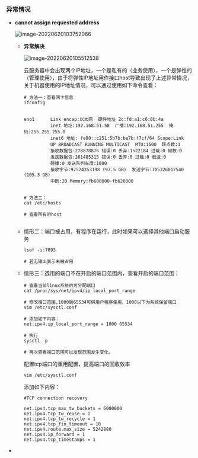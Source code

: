 ### 异常情况

- **cannot assign requested address**

  ![image-20220620103752066](C:\Users\千江映月\AppData\Roaming\Typora\typora-user-images\image-20220620103752066.png)

  - **异常解决**

    ![image-20220620105512538](C:\Users\千江映月\AppData\Roaming\Typora\typora-user-images\image-20220620105512538.png)

    云服务器中会出现两个IP地址，一个是私有的（业务使用），一个是弹性的（管理使用），由于将弹性IP地址用作接口host导致出现了上述异常情况，关于机器使用的IP地址情况，可以通过使用如下命令查看：

    ```shell
    # 方法一：查看网卡信息
    ifconfig
    
    
    eno1      Link encap:以太网  硬件地址 2c:fd:a1:c6:0b:4a
              inet 地址:192.168.51.58  广播:192.168.51.255  掩码:255.255.255.0
              inet6 地址: fe80::c251:5b7b:be7b:f7cf/64 Scope:Link
              UP BROADCAST RUNNING MULTICAST  MTU:1500  跃点数:1
              接收数据包:278878876 错误:0 丢弃:1522184 过载:0 帧数:0
              发送数据包:261485315 错误:0 丢弃:0 过载:0 载波:0
              碰撞:0 发送队列长度:1000
              接收字节:97524353198 (97.5 GB)  发送字节:105326017540 (105.3 GB)
              中断:20 Memory:fb600000-fb620000
              
    
    # 方法二：
    cat /etc/hosts
    
    # 查看所有的host
    	
    ```

  - 情形二：端口被占用，有程序在运行，此时如果可以选择其他端口启动服务

    ```shell
    lsof -i:7893
    
    # 若无输出表示未被占用
    ```

    

  - 情形三：选用的端口不在开启的端口范围内，查看开启的端口范围：

    ```shell
    # 查看当前linux系统的可分配端口
    cat /proc/sys/net/ipv4/ip_local_port_range
    
    # 修改端口范围,1000到65534可供用户程序使用，1000以下为系统保留端口
    vim /etc/sysctl.conf
    
    # 添加如下内容：
    net.ipv4.ip_local_port_range = 1000 65534
    
    # 执行
    sysctl -p
    
    # 再次查看端口范围可以发现范围发生变化。
    ```

     配置tcp端口的重用配置，提高端口的回收效率

    ```shell
    vim /etc/sysctl.conf
    ```

    添加如下内容：

    ```shell
    #TCP connection recovery
    
    net.ipv4.tcp_max_tw_buckets = 6000000
    net.ipv4.tcp_tw_reuse = 1
    net.ipv4.tcp_tw_recycle = 1
    net.ipv4.tcp_fin_timeout = 10
    net.ipv4.route.max_size = 5242880
    net.ipv4.ip_forward = 1
    net.ipv4.tcp_timestamps = 1
    
    ```

- 

